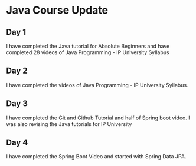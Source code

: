 # Java Course Update
<h2> Day 1 </h2>
I have completed the Java tutorial for Absolute Beginners and have completed 28 videos of Java Programming - IP University Syllabus
<h2> Day 2 </h2>
I have completed the videos of Java Programming - IP University Syllabus.
<h2> Day 3 </h2>
I have completed the Git and Github Tutorial and half of Spring boot video. I was also revising the Java tutorials for IP University
<h2> Day 4 </h2>
I have completed the Spring Boot Video and started with Spring Data JPA.
